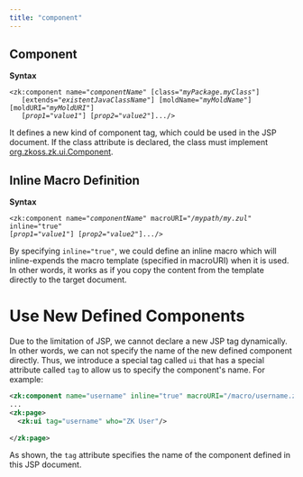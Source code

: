 ```yaml
---
title: "component"
---
```


## Component

**Syntax**

`<zk:component name="`*`componentName`*`" [class="`*`myPackage.myClass`*`"]`  
`   [extends="`*`existentJavaClassName`*`"] [moldName="`*`myMoldName`*`"] [moldURI="`*`myMoldURI`*`"]`  
`   [`*`prop1`*`="`*`value1`*`"] [`*`prop2`*`="`*`value2`*`"].../>`

It defines a new kind of component tag, which could be used in the JSP
document. If the class attribute is declared, the class must implement
[org.zkoss.zk.ui.Component](https://www.zkoss.org/javadoc/latest/zk/org/zkoss/zk/ui/Component.html).

## Inline Macro Definition

**Syntax**

`<zk:component name="`*`componentName`*`" macroURI="`*`/mypath/my.zul`*`" inline="true"`  
`[`*`prop1`*`="`*`value1`*`"] [`*`prop2`*`="`*`value2`*`"].../>`

By specifying `inline="true"`, we could define an inline macro which
will inline-expends the macro template (specified in macroURI) when it
is used. In other words, it works as if you copy the content from the
template directly to the target document.

# Use New Defined Components

Due to the limitation of JSP, we cannot declare a new JSP tag
dynamically. In other words, we can not specify the name of the new
defined component directly. Thus, we introduce a special tag called `ui`
that has a special attribute called `tag` to allow us to specify the
component's name. For example:

```xml
<zk:component name="username" inline="true" macroURI="/macro/username.zul">
...
<zk:page>
  <zk:ui tag="username" who="ZK User"/>
    
</zk:page>
```

As shown, the `tag` attribute specifies the name of the component
defined in this JSP document.

